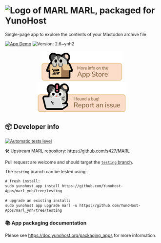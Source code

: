 <!--
N.B.: This README was automatically generated by <https://github.com/YunoHost/apps_tools/blob/main/readme_generator>
It shall NOT be edited by hand.
-->

<h1>
  <img src="https://raw.githubusercontent.com/YunoHost/apps/master/logos/marl.png" width="32px" alt="Logo of MARL">
  MARL, packaged for YunoHost
</h1>

Single-page app to explore the contents of your Mastodon archive file

[![App Demo](https://img.shields.io/badge/App_Demo-blue?style=for-the-badge)](https://s427.github.io/MARL)
![Version: 2.6~ynh2](https://img.shields.io/badge/Version-2.6~ynh2-rgba(0,150,0,1)?style=for-the-badge)

<div align="center">
<a href="https://apps.yunohost.org/app/marl"><img height="100px" src="https://github.com/YunoHost/yunohost-artwork/raw/refs/heads/main/badges/neopossum-badges/badge_more_info_on_the_appstore.svg"/></a>
<a href="https://github.com/YunoHost-Apps/marl_ynh/issues"><img height="100px" src="https://github.com/YunoHost/yunohost-artwork/raw/refs/heads/main/badges/neopossum-badges/badge_report_an_issue.svg"/></a>
</div>

## 📦 Developer info

[![Automatic tests level](https://apps.yunohost.org/badge/cilevel/marl)](https://ci-apps.yunohost.org/ci/apps/marl/)

🛠️ Upstream MARL repository: <https://github.com/s427/MARL>

Pull request are welcome and should target the [`testing` branch](https://github.com/YunoHost-Apps/marl_ynh/tree/testing).

The `testing` branch can be tested using:
```
# fresh install:
sudo yunohost app install https://github.com/YunoHost-Apps/marl_ynh/tree/testing

# upgrade an existing install:
sudo yunohost app upgrade marl -u https://github.com/YunoHost-Apps/marl_ynh/tree/testing
```

### 📚 App packaging documentation

Please see <https://doc.yunohost.org/packaging_apps> for more information.